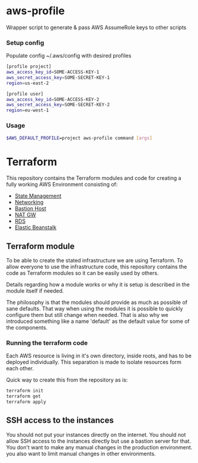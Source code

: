 # aws-profile
Wrapper script to generate & pass AWS AssumeRole keys to other scripts

### Setup config

Populate config ~/.aws/config with desired profiles

```bash
[profile project]
aws_access_key_id=SOME-ACCESS-KEY-1
aws_secret_access_key=SOME-SECRET-KEY-1
region=us-east-2

[profile user]
aws_access_key_id=SOME-ACCESS-KEY-2
aws_secret_access_key=SOME-SECRET-KEY-2
region=eu-west-1
```

### Usage

```bash
$AWS_DEFAULT_PROFILE=project aws-profile command [args]
```

# Terraform

This repository contains the Terraform modules and code for creating a fully working AWS Environment consisting of:
* [State Management](roots/terraform-state/README.md)
* [Networking](roots/network/README.md)
* [Bastion Host](#bastion)
* [NAT GW](#natgw)
* [RDS](#rds)
* [Elastic Beanstalk](#eb)


## Terraform module

To be able to create the stated infrastructure we are using Terraform. To allow everyone to use the infrastructure code, this repository contains the code as Terraform modules so it can be easily used by others.

Details regarding how a module works or why it is setup is described in the module itself if needed.

The philosophy is that the modules should provide as much as possible of sane defaults. That way when using the modules it is possible to quickly configure them but still change when needed. That is also why we introduced something like a name 'default' as the default value for some of the components.

### Running the terraform code

Each AWS resource is living in it's own directory, inside roots, and has to be deployed individually. This separation is made to isolate resources form each other.

Quick way to create this from the repository as is:

```bash
terraform init
terraform get
terraform apply
```

## SSH access to the instances

You should not put your instances directly on the internet. You should not allow SSH access to the instances directly but use a bastion server for that. You don't want to make any manual changes in the production environment. you also want to limit manual changes in other environments.
